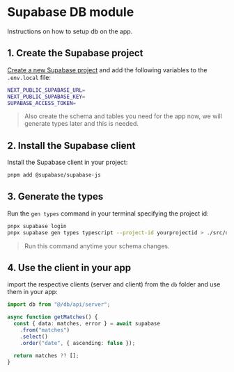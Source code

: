# Supabase DB module

Instructions on how to setup db on the app.

## 1. Create the Supabase project

[Create a new Supabase project](https://database.new/) and add the following variables to the `.env.local` file:

```bash
NEXT_PUBLIC_SUPABASE_URL=
NEXT_PUBLIC_SUPABASE_KEY=
SUPABASE_ACCESS_TOKEN=
```

> Also create the schema and tables you need for the app now, we will generate types later and this is needed.

## 2. Install the Supabase client

Install the Supabase client in your project:

```bash
pnpm add @supabase/supabase-js
```

## 3. Generate the types

Run the `gen types` command in your terminal specifying the project id:

```bash
pnpx supabase login
pnpx supabase gen types typescript --project-id yourprojectid > ./src/db/types.ts
```

> Run this command anytime your schema changes.

## 4. Use the client in your app

import the respective clients (server and client) from the `db` folder and use them in your app:

```ts
import db from "@/db/api/server";

async function getMatches() {
  const { data: matches, error } = await supabase
    .from("matches")
    .select()
    .order("date", { ascending: false });

  return matches ?? [];
}
```
